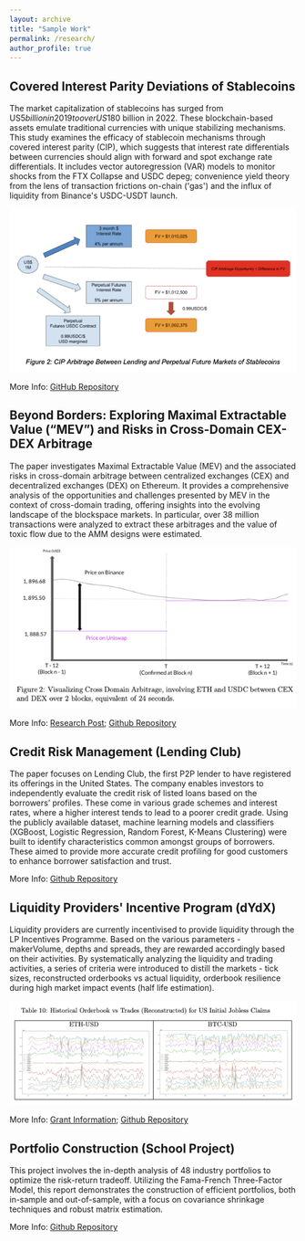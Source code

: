 ```yaml
---
layout: archive
title: "Sample Work"
permalink: /research/
author_profile: true
---
```



**Covered Interest Parity Deviations of Stablecoins**
------
The market capitalization of stablecoins has surged from US$5 billion in 2019 to over US$180 billion in 2022. These blockchain-based assets emulate traditional currencies with unique stabilizing mechanisms. This study examines the efficacy of stablecoin mechanisms through covered interest parity (CIP), which suggests that interest rate differentials between currencies should align with forward and spot exchange rate differentials. It includes vector autoregression (VAR) models to monitor shocks from the FTX Collapse and USDC depeg; convenience yield theory from the lens of transaction frictions on-chain ('gas') and the influx of liquidity from Binance's USDC-USDT launch.



 <img src="../images/cip.png" alt="CIP" width="600"/>



More Info: [GitHub Repository](https://github.com/ccwhgetgit/Covered-Interest-Parity-Deviations-Stablecoins)

**Beyond Borders: Exploring Maximal Extractable Value (“MEV”) and Risks in Cross-Domain CEX-DEX Arbitrage**
------
The paper investigates Maximal Extractable Value (MEV) and the associated risks in cross-domain arbitrage between centralized exchanges (CEX) and decentralized exchanges (DEX) on Ethereum. It provides a comprehensive analysis of the opportunities and challenges presented by MEV in the context of cross-domain trading, offering insights into the evolving landscape of the blockspace markets. In particular, over 38 million transactions were analyzed to extract these arbitrages and the value of toxic flow due to the AMM designs were estimated. 


 <img src="../images/cexdex.png" alt="cexdex" width="600"/>

More Info: [Research Post](https://ethresear.ch/t/empirical-analysis-of-cross-domain-cex-dex-arbitrage-on-ethereum/17620); [Github Repository](https://github.com/ccwhgetgit/HonorsThesis)

**Credit Risk Management (Lending Club)**
-----
The paper focuses on Lending Club, the first P2P lender to have registered its offerings in the United States. The company enables investors to independently evaluate the credit risk of listed loans based on the borrowers’ profiles. These come in various grade schemes and interest rates, where a higher interest tends to lead to a poorer credit grade. Using the publicly available dataset, machine learning models and classifiers (XGBoost, Logistic Regression, Random Forest, K-Means Clustering) were built to identify characteristics common amongst groups of borrowers. These aimed to provide more accurate credit profiling for good customers to enhance borrower satisfaction and trust.

More Info: [Github Repository](https://github.com/ccwhgetgit/CreditRiskManagement_LendingClub)

**Liquidity Providers' Incentive Program (dYdX)**
-----
Liquidity providers are currently incentivised to provide liquidity through the LP Incentives Programme. Based on the various parameters - makerVolume, depths and spreads, they are rewarded accordingly based on their activities. By systematically analyzing the liquidity and trading activities, a series of criteria were introduced to distill the markets - tick sizes, reconstructed orderbooks vs actual liquidity, orderbook resilience during high market impact events (half life estimation). 

 <img src="../images/obvsdata.png" alt="dydx" width="600"/>


More Info: [Grant Information](https://www.dydxgrants.com/grants/lp-rewards-formula-optimization); [Github Repository](https://github.com/ccwhgetgit/dYdX_LPRewardsOpt)

**Portfolio Construction (School Project)**
-----
This project involves the in-depth analysis of 48 industry portfolios to optimize the risk-return tradeoff. Utilizing the Fama-French Three-Factor Model, this report demonstrates the construction of efficient portfolios, both in-sample and out-of-sample, with a focus on covariance shrinkage techniques and robust matrix estimation.

More Info: [Github Repository](https://github.com/ccwhgetgit/Portfolio-Construction)
